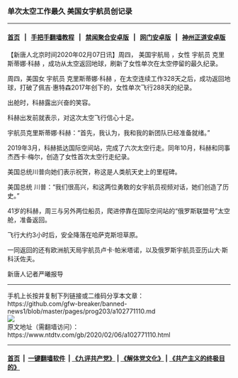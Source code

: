 ### 单次太空工作最久 美国女宇航员创记录
------------------------

#### [首页](https://github.com/gfw-breaker/banned-news1/blob/master/README.md) &nbsp;&nbsp;|&nbsp;&nbsp; [手把手翻墙教程](https://github.com/gfw-breaker/guides/wiki) &nbsp;&nbsp;|&nbsp;&nbsp; [禁闻聚合安卓版](https://github.com/gfw-breaker/bn-android) &nbsp;&nbsp;|&nbsp;&nbsp; [网门安卓版](https://github.com/oGate2/oGate) &nbsp;&nbsp;|&nbsp;&nbsp; [神州正道安卓版](https://github.com/SzzdOgate/update) 



<div><div class="post_content" itemprop="articleBody">
 <p>
  【新唐人北京时间2020年02月07日讯】周四，
  <ok href="https://www.ntdtv.com/gb/美国宇航局.htm">
   美国宇航局
  </ok>
  ，女性
  <ok href="https://www.ntdtv.com/gb/宇航员.htm">
   宇航员
  </ok>
  <ok href="https://www.ntdtv.com/gb/克里斯蒂娜·科赫.htm">
   克里斯蒂娜·科赫
  </ok>
  ，成功从太空返回地球，刷新了女性单次在太空停留的最久纪录。
 </p>
 <p>
  周四，美国女
  <ok href="https://www.ntdtv.com/gb/宇航员.htm">
   宇航员
  </ok>
  <ok href="https://www.ntdtv.com/gb/克里斯蒂娜·科赫.htm">
   克里斯蒂娜·科赫
  </ok>
  ，在太空连续工作328天之后，成功返回地球，打破了佩吉·惠特森2017年创下的，女性单次飞行288天的纪录。
 </p>
 <p>
  出舱时，科赫露出兴奋的笑容。
 </p>
 <p>
  科赫出发前就表示，对这次太空飞行信心十足。
 </p>
 <p>
  宇航员克里斯蒂娜·科赫：“首先，我认为，我和我的新团队已经准备就绪。”
 </p>
 <p>
  2019年3月，科赫抵达国际空间站，完成了六次太空行走。同年10月，科赫和同事杰西卡·梅尔，创造了女性首次太空行走纪录。
 </p>
 <p>
  美国总统川普向她们表示祝贺，称这是人类航天史上的里程碑。
 </p>
 <p>
  美国总统 川普：“我们很高兴，和这两位勇敢的女宇航员视频对话，她们创造了历史。”
 </p>
 <p>
  41岁的科赫，周三与另外两位船员，爬进停靠在国际空间站的“俄罗斯联盟号”太空舱，准备返回。
 </p>
 <p>
  飞行大约3小时后，安全降落在哈萨克斯坦草原。
 </p>
 <p>
  一同返回的还有欧洲航天局宇航员卢卡·帕米塔诺，以及俄罗斯宇航员亚历山大·斯科沃佐夫。
 </p>
 <p>
  新唐人记者严曦报导
 </p>
 <div class="single_ad">
 </div>
</div>
</div>
<hr/>
手机上长按并复制下列链接或二维码分享本文章：<br/>
https://github.com/gfw-breaker/banned-news1/blob/master/pages/prog203/a102771110.md <br/>
<a href='https://github.com/gfw-breaker/banned-news1/blob/master/pages/prog203/a102771110.md'><img src='https://github.com/gfw-breaker/banned-news1/blob/master/pages/prog203/a102771110.md.png'/></a> <br/>
原文地址（需翻墙访问）：https://www.ntdtv.com/gb/2020/02/06/a102771110.html


------------------------
#### [首页](https://github.com/gfw-breaker/banned-news1/blob/master/README.md) &nbsp;|&nbsp; [一键翻墙软件](https://github.com/gfw-breaker/nogfw/blob/master/README.md) &nbsp;| [《九评共产党》](https://github.com/gfw-breaker/9ping.md/blob/master/README.md#九评之一评共产党是什么) | [《解体党文化》](https://github.com/gfw-breaker/jtdwh.md/blob/master/README.md) | [《共产主义的终极目的》](https://github.com/gfw-breaker/gczydzjmd.md/blob/master/README.md)


<img src='http://gfw-breaker.win/banned-news/pages/prog203/a102771110.md' width='0px' height='0px'/>